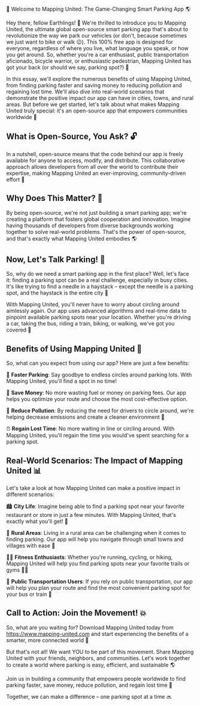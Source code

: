 🚀 Welcome to Mapping United: The Game-Changing Smart Parking App 🌎

Hey there, fellow Earthlings! 👋 We're thrilled to introduce you to Mapping United, the ultimate global open-source smart parking app that's about to revolutionize the way we park our vehicles (or don't, because sometimes we just want to bike or walk 😉). This 100% free app is designed for everyone, regardless of where you live, what language you speak, or how you get around. So, whether you're a car enthusiast, public transportation aficionado, bicycle warrior, or enthusiastic pedestrian, Mapping United has got your back (or should we say, parking spot?) 🛬

In this essay, we'll explore the numerous benefits of using Mapping United, from finding parking faster and saving money to reducing pollution and regaining lost time. We'll also dive into real-world scenarios that demonstrate the positive impact our app can have in cities, towns, and rural areas. But before we get started, let's talk about what makes Mapping United truly special: it's an open-source app that empowers communities worldwide 🌟

What is Open-Source, You Ask? 🔓
------------------------------------

In a nutshell, open-source means that the code behind our app is freely available for anyone to access, modify, and distribute. This collaborative approach allows developers from all over the world to contribute their expertise, making Mapping United an ever-improving, community-driven effort 🚀

Why Does This Matter? 💭
-------------------------

By being open-source, we're not just building a smart parking app; we're creating a platform that fosters global cooperation and innovation. Imagine having thousands of developers from diverse backgrounds working together to solve real-world problems. That's the power of open-source, and that's exactly what Mapping United embodies 🌎

Now, Let's Talk Parking! 🚌
-------------------------

So, why do we need a smart parking app in the first place? Well, let's face it: finding a parking spot can be a real challenge, especially in busy cities. It's like trying to find a needle in a haystack – except the needle is a parking spot, and the haystack is the entire city 🤯

With Mapping United, you'll never have to worry about circling around aimlessly again. Our app uses advanced algorithms and real-time data to pinpoint available parking spots near your location. Whether you're driving a car, taking the bus, riding a train, biking, or walking, we've got you covered 🚌

Benefits of Using Mapping United 🎉
----------------------------------

So, what can you expect from using our app? Here are just a few benefits:

🚀 **Faster Parking**: Say goodbye to endless circles around parking lots. With Mapping United, you'll find a spot in no time!

💸 **Save Money**: No more wasting fuel or money on parking fees. Our app helps you optimize your route and choose the most cost-effective option.

🌿 **Reduce Pollution**: By reducing the need for drivers to circle around, we're helping decrease emissions and create a cleaner environment 🌟

⏰ **Regain Lost Time**: No more waiting in line or circling around. With Mapping United, you'll regain the time you would've spent searching for a parking spot.

Real-World Scenarios: The Impact of Mapping United 📊
---------------------------------------------------

Let's take a look at how Mapping United can make a positive impact in different scenarios:

🏙️ **City Life**: Imagine being able to find a parking spot near your favorite restaurant or store in just a few minutes. With Mapping United, that's exactly what you'll get! 👀

🌳 **Rural Areas**: Living in a rural area can be challenging when it comes to finding parking. Our app will help you navigate through small towns and villages with ease 🚗

🏃‍♀️ **Fitness Enthusiasts**: Whether you're running, cycling, or hiking, Mapping United will help you find parking spots near your favorite trails or gyms 🏋️‍♀️

🚌 **Public Transportation Users**: If you rely on public transportation, our app will help you plan your route and find the most convenient parking spot for your bus or train 🚌

Call to Action: Join the Movement! 💥
-----------------------------------------

So, what are you waiting for? Download Mapping United today from https://www.mapping-united.com and start experiencing the benefits of a smarter, more connected world 🌟

But that's not all! We want YOU to be part of this movement. Share Mapping United with your friends, neighbors, and communities. Let's work together to create a world where parking is easy, efficient, and sustainable 🌎

Join us in building a community that empowers people worldwide to find parking faster, save money, reduce pollution, and regain lost time 💪

Together, we can make a difference – one parking spot at a time 🔜